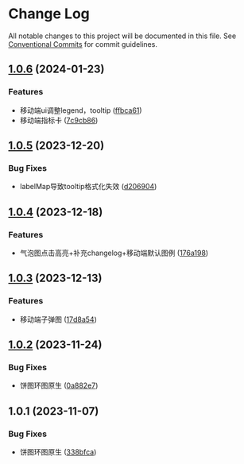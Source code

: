 # Change Log

All notable changes to this project will be documented in this file.
See [Conventional Commits](https://conventionalcommits.org) for commit guidelines.

## [1.0.6](https://code.devops.justdev.com/fe/infra/delight-charts/compare/@dx/delight-charts-mobile@1.0.5...@dx/delight-charts-mobile@1.0.6) (2024-01-23)


### Features

* 移动端ui调整legend，tooltip ([ffbca61](https://code.devops.justdev.com/fe/infra/delight-charts/commits/ffbca616863a1162a70b1c193efa9a6935712707))
* 移动端指标卡 ([7c9cb86](https://code.devops.justdev.com/fe/infra/delight-charts/commits/7c9cb86cdaff4caf0b86fd59079df732e6e652da))





## [1.0.5](https://code.devops.justdev.com/fe/infra/delight-charts/compare/@dx/delight-charts-mobile@1.0.4...@dx/delight-charts-mobile@1.0.5) (2023-12-20)


### Bug Fixes

* labelMap导致tooltip格式化失效 ([d206904](https://code.devops.justdev.com/fe/infra/delight-charts/commits/d20690426c0e1c88f05c80d39b145045c5c4b72a))





## [1.0.4](https://code.devops.justdev.com/fe/infra/delight-charts/compare/@dx/delight-charts-mobile@1.0.3...@dx/delight-charts-mobile@1.0.4) (2023-12-18)


### Features

* 气泡图点击高亮+补充changelog+移动端默认图例 ([176a198](https://code.devops.justdev.com/fe/infra/delight-charts/commits/176a198c373bac0fb1e8c98ed1a474ae29bc6c7c))





## [1.0.3](https://code.devops.justdev.com/fe/infra/delight-charts/compare/@dx/delight-charts-mobile@1.0.2...@dx/delight-charts-mobile@1.0.3) (2023-12-13)


### Features

* 移动端子弹图 ([17d8a54](https://code.devops.justdev.com/fe/infra/delight-charts/commits/17d8a540993b6089aa4ed1bb122fbe7df2549ce8))





## [1.0.2](https://code.devops.justdev.com/fe/infra/delight-charts/compare/@dx/delight-charts-mobile@1.0.1...@dx/delight-charts-mobile@1.0.2) (2023-11-24)


### Bug Fixes

* 饼图环图原生 ([0a882e7](https://code.devops.justdev.com/fe/infra/delight-charts/commits/0a882e7a242f499831b49cd6d52ef4d97d277b30))





## 1.0.1 (2023-11-07)


### Bug Fixes

* 饼图环图原生 ([338bfca](https://code.devops.justdev.com/fe/infra/delight-charts/commits/338bfcacceed3180178e6e5550a2ad178100aced))

